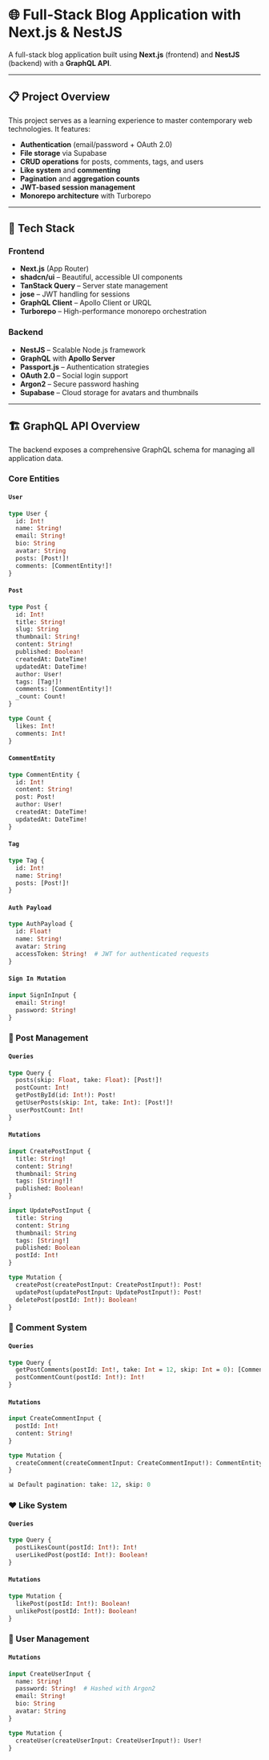 # 🌐 Full-Stack Blog Application with Next.js & NestJS

A full-stack blog application built using **Next.js** (frontend) and **NestJS** (backend) with a **GraphQL API**.

---

## 📋 Project Overview

This project serves as a learning experience to master contemporary web technologies. It features:

- **Authentication** (email/password + OAuth 2.0)
- **File storage** via Supabase
- **CRUD operations** for posts, comments, tags, and users
- **Like system** and **commenting**
- **Pagination** and **aggregation counts**
- **JWT-based session management**
- **Monorepo architecture** with Turborepo

---

## 🚀 Tech Stack

### Frontend
- **Next.js** (App Router)
- **shadcn/ui** – Beautiful, accessible UI components
- **TanStack Query** – Server state management
- **jose** – JWT handling for sessions
- **GraphQL Client** – Apollo Client or URQL
- **Turborepo** – High-performance monorepo orchestration

### Backend
- **NestJS** – Scalable Node.js framework
- **GraphQL** with **Apollo Server**
- **Passport.js** – Authentication strategies
- **OAuth 2.0** – Social login support
- **Argon2** – Secure password hashing
- **Supabase** – Cloud storage for avatars and thumbnails

---

## 🏗️ GraphQL API Overview

The backend exposes a comprehensive GraphQL schema for managing all application data.

### Core Entities

#### `User`
```graphql
type User {
  id: Int!
  name: String!
  email: String!
  bio: String
  avatar: String
  posts: [Post!]!
  comments: [CommentEntity!]!
}
```

#### `Post`
```graphql
type Post {
  id: Int!
  title: String!
  slug: String
  thumbnail: String!
  content: String!
  published: Boolean!
  createdAt: DateTime!
  updatedAt: DateTime!
  author: User!
  tags: [Tag!]!
  comments: [CommentEntity!]!
  _count: Count!
}

type Count {
  likes: Int!
  comments: Int!
}
```

#### `CommentEntity`
```graphql
type CommentEntity {
  id: Int!
  content: String!
  post: Post!
  author: User!
  createdAt: DateTime!
  updatedAt: DateTime!
}
```

#### `Tag`
```graphql
type Tag {
  id: Int!
  name: String!
  posts: [Post!]!
}
```

#### `Auth Payload`
```graphql
type AuthPayload {
  id: Float!
  name: String!
  avatar: String
  accessToken: String!  # JWT for authenticated requests
}
```

#### `Sign In Mutation`
```graphql
input SignInInput {
  email: String!
  password: String!
}
```

### 📝 Post Management

#### `Queries`
```graphql
type Query {
  posts(skip: Float, take: Float): [Post!]!
  postCount: Int!
  getPostById(id: Int!): Post!
  getUserPosts(skip: Int, take: Int): [Post!]!
  userPostCount: Int!
}
```

#### `Mutations`
```graphql
input CreatePostInput {
  title: String!
  content: String!
  thumbnail: String
  tags: [String!]!
  published: Boolean!
}

input UpdatePostInput {
  title: String
  content: String
  thumbnail: String
  tags: [String!]
  published: Boolean
  postId: Int!
}

type Mutation {
  createPost(createPostInput: CreatePostInput!): Post!
  updatePost(updatePostInput: UpdatePostInput!): Post!
  deletePost(postId: Int!): Boolean!
}
```

### 💬 Comment System

#### `Queries`
```graphql
type Query {
  getPostComments(postId: Int!, take: Int = 12, skip: Int = 0): [CommentEntity!]!
  postCommentCount(postId: Int!): Int!
}
```

#### `Mutations`
```graphql
input CreateCommentInput {
  postId: Int!
  content: String!
}

type Mutation {
  createComment(createCommentInput: CreateCommentInput!): CommentEntity!
}

📊 Default pagination: take: 12, skip: 0 
```

### ❤️ Like System

#### `Queries`
```graphql
type Query {
  postLikesCount(postId: Int!): Int!
  userLikedPost(postId: Int!): Boolean!
}
```

#### `Mutations`
```graphql
type Mutation {
  likePost(postId: Int!): Boolean!
  unlikePost(postId: Int!): Boolean!
}
```

### 👥 User Management

#### `Mutations`
```graphql
input CreateUserInput {
  name: String!
  password: String!  # Hashed with Argon2
  email: String!
  bio: String
  avatar: String
}

type Mutation {
  createUser(createUserInput: CreateUserInput!): User!
}
```
